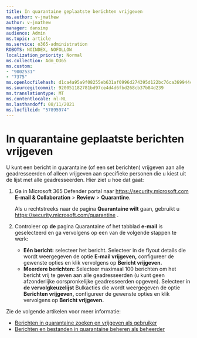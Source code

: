 ```yaml
---
title: In quarantaine geplaatste berichten vrijgeven
ms.author: v-jmathew
author: v-jmathew
manager: dansimp
audience: Admin
ms.topic: article
ms.service: o365-administration
ROBOTS: NOINDEX, NOFOLLOW
localization_priority: Normal
ms.collection: Adm_O365
ms.custom:
- "9002531"
- "7375"
ms.openlocfilehash: d1ca4a95a9f08255eb631af0996d274395d122bc76ca369944cc029f7f4314f5
ms.sourcegitcommit: 920051182781bd97ce4d4d6fbd268cb37b84d239
ms.translationtype: MT
ms.contentlocale: nl-NL
ms.lasthandoff: 08/11/2021
ms.locfileid: "57895974"
---
```

# <a name="release-quarantined-messages"></a>In quarantaine geplaatste berichten vrijgeven

U kunt een bericht in quarantaine (of een set berichten) vrijgeven aan alle geadresseerden of alleen vrijgeven aan specifieke personen die u kiest uit de lijst met alle geadresseerden. Hier ziet u hoe dat gaat:

1. Ga in Microsoft 365 Defender portal naar <https://security.microsoft.com> **E-mail & Collaboration** \> **Review** \> **Quarantine**.

   Als u rechtstreeks naar de pagina **Quarantaine wilt** gaan, gebruikt u <https://security.microsoft.com/quarantine> .

2. Controleer op **de** pagina Quarantaine of het tabblad **e-mail** is geselecteerd en ga vervolgens op een van de volgende stappen te werk:
   - **Eén bericht:** selecteer het bericht. Selecteer in de flyout details die wordt weergegeven de optie **E-mail vrijgeven,** configureer de gewenste opties en klik vervolgens op **Bericht vrijgeven.**
   - **Meerdere berichten:** Selecteer maximaal 100 berichten om het bericht vrij te geven aan alle geadresseerden (u kunt geen afzonderlijke oorspronkelijke geadresseerden opgeven). Selecteer in **de vervolgkeuzelijst** Bulkacties die wordt weergegeven de optie **Berichten vrijgeven,** configureer de gewenste opties en klik vervolgens op **Bericht vrijgeven.**

Zie de volgende artikelen voor meer informatie:

- [Berichten in quarantaine zoeken en vrijgeven als gebruiker](https://docs.microsoft.com/microsoft-365/security/office-365-security/find-and-release-quarantined-messages-as-a-user)
- [Berichten en bestanden in quarantaine beheren als beheerder](https://docs.microsoft.com/microsoft-365/security/office-365-security/manage-quarantined-messages-and-files)
